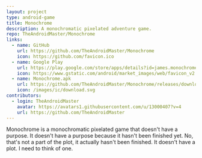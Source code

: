 ```yaml
---
layout: project
type: android-game
title: Monochrome
description: A monochromatic pixelated adventure game.
repo: TheAndroidMaster/Monochrome
links:
  - name: GitHub
    url: https://github.com/TheAndroidMaster/Monochrome
    icon: https://github.com/favicon.ico
  - name: Google Play
    url: https://play.google.com/store/apps/details?id=james.monochrome
    icon: https://www.gstatic.com/android/market_images/web/favicon_v2.ico
  - name: Monochrome.apk
    url: https://github.com/TheAndroidMaster/Monochrome/releases/download/v0.2/Monochrome.apk
    icon: /images/ic/download.svg
contributors:
  - login: TheAndroidMaster
    avatar: https://avatars1.githubusercontent.com/u/13000407?v=4
    url: https://github.com/TheAndroidMaster
---
```


Monochrome is a monochromatic pixelated game that doesn't have a purpose. It doesn't have a purpose because it hasn't been finished yet. No, that's not a part of the plot, it actually hasn't been finished. It doesn't have a plot. I need to think of one.
